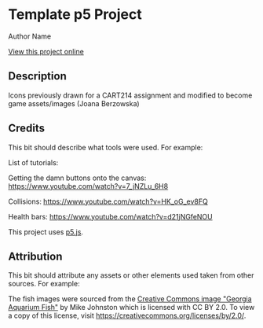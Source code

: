 # Template p5 Project

Author Name

[View this project online](URL_FOR_THE_RUNNING_PROJECT)

## Description



Icons previously drawn for a CART214 assignment and modified to become game assets/images (Joana Berzowska)

## Credits

This bit should describe what tools were used. For example:

List of tutorials:

Getting the damn buttons onto the canvas: https://www.youtube.com/watch?v=7_jNZLu_6H8

Collisions: https://www.youtube.com/watch?v=HK_oG_ev8FQ

Health bars: https://www.youtube.com/watch?v=d21jNGfeNOU






This project uses [p5.js](https://p5js.org).

## Attribution

This bit should attribute any assets or other elements used taken from other sources. For example:

The fish images were sourced from the [Creative Commons image "Georgia Aquarium Fish"](https://search.creativecommons.org/photos/96f6f770-eac1-488c-8abb-16bee7bcc874) by Mike Johnston which is licensed with CC BY 2.0. To view a copy of this license, visit https://creativecommons.org/licenses/by/2.0/.
